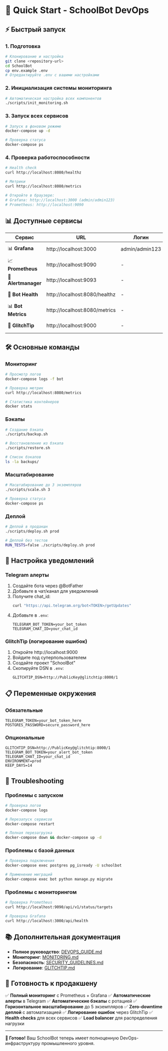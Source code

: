 # 🚀 Quick Start - SchoolBot DevOps

## ⚡ Быстрый запуск

### 1. Подготовка
```bash
# Клонирование и настройка
git clone <repository-url>
cd SchoolBot
cp env.example .env
# Отредактируйте .env с вашими настройками
```

### 2. Инициализация системы мониторинга
```bash
# Автоматическая настройка всех компонентов
./scripts/init_monitoring.sh
```

### 3. Запуск всех сервисов
```bash
# Запуск в фоновом режиме
docker-compose up -d

# Проверка статуса
docker-compose ps
```

### 4. Проверка работоспособности
```bash
# Health check
curl http://localhost:8080/healthz

# Метрики
curl http://localhost:8080/metrics

# Откройте в браузере:
# Grafana: http://localhost:3000 (admin/admin123)
# Prometheus: http://localhost:9090
```

## 📊 Доступные сервисы

| Сервис | URL | Логин | Назначение |
|--------|-----|-------|------------|
| 📊 **Grafana** | http://localhost:3000 | admin/admin123 | Дашборды и визуализация |
| 📈 **Prometheus** | http://localhost:9090 | - | Сбор метрик |
| 🔔 **Alertmanager** | http://localhost:9093 | - | Уведомления |
| 🤖 **Bot Health** | http://localhost:8080/healthz | - | Проверка здоровья |
| 📊 **Bot Metrics** | http://localhost:8080/metrics | - | Метрики бота |
| 🐛 **GlitchTip** | http://localhost:9000 | - | Логирование ошибок |

## 🛠️ Основные команды

### Мониторинг
```bash
# Просмотр логов
docker-compose logs -f bot

# Проверка метрик
curl http://localhost:8080/metrics

# Статистика контейнеров
docker stats
```

### Бэкапы
```bash
# Создание бэкапа
./scripts/backup.sh

# Восстановление из бэкапа
./scripts/restore.sh

# Список бэкапов
ls -la backups/
```

### Масштабирование
```bash
# Масштабирование до 3 экземпляров
./scripts/scale.sh 3

# Проверка статуса
docker-compose ps
```

### Деплой
```bash
# Деплой в продакшн
./scripts/deploy.sh prod

# Деплой без тестов
RUN_TESTS=false ./scripts/deploy.sh prod
```

## 🔧 Настройка уведомлений

### Telegram алерты
1. Создайте бота через @BotFather
2. Добавьте в чат/канал для уведомлений
3. Получите chat_id:
   ```bash
   curl "https://api.telegram.org/bot<TOKEN>/getUpdates"
   ```
4. Добавьте в `.env`:
   ```env
   TELEGRAM_BOT_TOKEN=your_bot_token
   TELEGRAM_CHAT_ID=your_chat_id
   ```

### GlitchTip (логирование ошибок)
1. Откройте http://localhost:9000
2. Войдите под суперпользователем
3. Создайте проект "SchoolBot"
4. Скопируйте DSN в `.env`:
   ```env
   GLITCHTIP_DSN=http://PublicKey@glitchtip:8000/1
   ```

## 📋 Переменные окружения

### Обязательные
```env
TELEGRAM_TOKEN=your_bot_token_here
POSTGRES_PASSWORD=secure_password_here
```

### Опциональные
```env
GLITCHTIP_DSN=http://PublicKey@glitchtip:8000/1
TELEGRAM_BOT_TOKEN=your_alert_bot_token
TELEGRAM_CHAT_ID=your_chat_id
ENVIRONMENT=prod
KEEP_DAYS=14
```

## 🚨 Troubleshooting

### Проблемы с запуском
```bash
# Проверка логов
docker-compose logs

# Перезапуск сервисов
docker-compose restart

# Полная перезагрузка
docker-compose down && docker-compose up -d
```

### Проблемы с базой данных
```bash
# Проверка подключения
docker-compose exec postgres pg_isready -U schoolbot

# Применение миграций
docker-compose exec bot python manage.py migrate
```

### Проблемы с мониторингом
```bash
# Проверка Prometheus
curl http://localhost:9090/api/v1/status/targets

# Проверка Grafana
curl http://localhost:3000/api/health
```

## 📚 Дополнительная документация

- **Полное руководство**: [DEVOPS_GUIDE.md](DEVOPS_GUIDE.md)
- **Мониторинг**: [MONITORING.md](MONITORING.md)
- **Безопасность**: [SECURITY_GUIDELINES.md](SECURITY_GUIDELINES.md)
- **Логирование**: [GLITCHTIP.md](GLITCHTIP.md)

## 🎯 Готовность к продакшену

✅ **Полный мониторинг** с Prometheus + Grafana
✅ **Автоматические алерты** в Telegram
✅ **Автоматические бэкапы** с ротацией
✅ **Горизонтальное масштабирование** до 5 экземпляров
✅ **Zero-downtime деплой** с автоматизацией
✅ **Логирование ошибок** через GlitchTip
✅ **Health checks** для всех сервисов
✅ **Load balancer** для распределения нагрузки

---

**🎉 Готово!** Ваш SchoolBot теперь имеет полноценную DevOps-инфраструктуру промышленного уровня.
